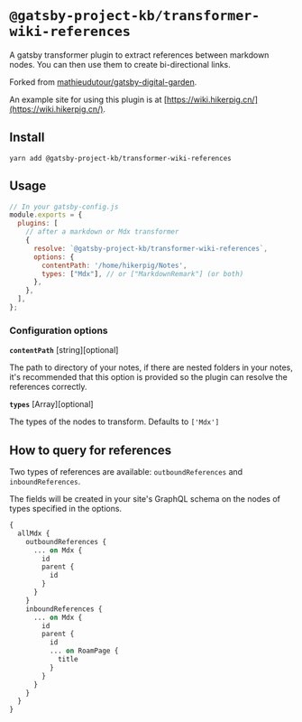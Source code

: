 # `@gatsby-project-kb/transformer-wiki-references`

A gatsby transformer plugin to extract references between markdown nodes. You can then use them to create bi-directional links.

Forked from [mathieudutour/gatsby-digital-garden](https://github.com/mathieudutour/gatsby-digital-garden/tree/master/packages/gatsby-transformer-markdown-references).

An example site for using this plugin is at [https://wiki.hikerpig.cn/](https://wiki.hikerpig.cn/).


## Install

```
yarn add @gatsby-project-kb/transformer-wiki-references
```

## Usage

```javascript
// In your gatsby-config.js
module.exports = {
  plugins: [
    // after a markdown or Mdx transformer
    {
      resolve: `@gatsby-project-kb/transformer-wiki-references`,
      options: {
        contentPath: '/home/hikerpig/Notes',
        types: ["Mdx"], // or ["MarkdownRemark"] (or both)
      },
    },
  ],
};
```


### Configuration options

**`contentPath`** [string][optional]

The path to directory of your notes, if there are nested folders in your notes, it's recommended that this option is provided so the plugin can resolve the references correctly.

**`types`** [Array<string>][optional]

The types of the nodes to transform. Defaults to `['Mdx']`

## How to query for references

Two types of references are available: `outboundReferences` and `inboundReferences`.

The fields will be created in your site's GraphQL schema on the nodes of types specified in the options.

```graphql
{
  allMdx {
    outboundReferences {
      ... on Mdx {
        id
        parent {
          id
        }
      }
    }
    inboundReferences {
      ... on Mdx {
        id
        parent {
          id
          ... on RoamPage {
            title
          }
        }
      }
    }
  }
}
```
